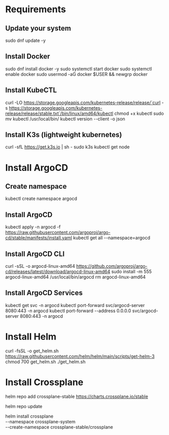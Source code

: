 # Requirements

## Update your system

sudo dnf update -y

## Install Docker

sudo dnf install docker -y
sudo systemctl start docker
sudo systemctl enable docker
sudo usermod -aG docker $USER && newgrp docker

## Install KubeCTL

curl -LO https://storage.googleapis.com/kubernetes-release/release/`curl -s https://storage.googleapis.com/kubernetes-release/release/stable.txt`/bin/linux/amd64/kubectl
chmod +x kubectl
sudo mv kubectl /usr/local/bin/
kubectl version --client -o json

## Install K3s (lightweight kubernetes)

curl -sfL https://get.k3s.io | sh - 
sudo k3s kubectl get node 

# Install ArgoCD 

## Create namespace

kubectl create namespace argocd

## Install ArgoCD

kubectl apply -n argocd -f https://raw.githubusercontent.com/argoproj/argo-cd/stable/manifests/install.yaml
kubectl get all --namespace=argocd

## Install ArgoCD CLI

curl -sSL -o argocd-linux-amd64 https://github.com/argoproj/argo-cd/releases/latest/download/argocd-linux-amd64
sudo install -m 555 argocd-linux-amd64 /usr/local/bin/argocd
rm argocd-linux-amd64

## Install ArgoCD Services

kubectl get svc -n argocd
kubectl port-forward svc/argocd-server 8080:443 -n argocd
kubectl port-forward --address 0.0.0.0 svc/argocd-server 8080:443 -n argocd

# Install Helm

curl -fsSL -o get_helm.sh https://raw.githubusercontent.com/helm/helm/main/scripts/get-helm-3
chmod 700 get_helm.sh
./get_helm.sh


# Install Crossplane

helm repo add crossplane-stable https://charts.crossplane.io/stable

helm repo update

helm install crossplane \
--namespace crossplane-system \
--create-namespace crossplane-stable/crossplane




